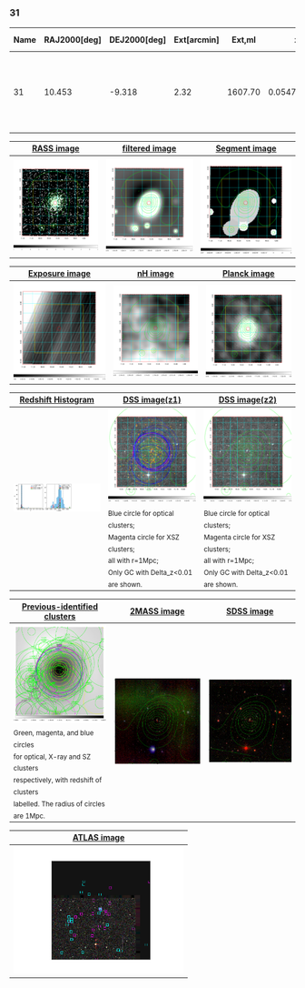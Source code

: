 <div STYLE="page-break-after: always;"></div>

### 31

|Name|RAJ2000[deg]|DEJ2000[deg] |Ext[arcmin]| Ext,ml | z | z_src| C|GC(XSZ,Delta_z<0.01)| GC(OPT,Delta_z<0.01)|GC| R_sig[arcmin] | R500[arcmin] | R500[Mpc]| CRsig[c/s] | CR500[c/s] |L500[1E44 erg/s]|F500[1E-12 erg/s/cm^2]| M500[1E14 Msun]|Tx[keV]|Cnt_sig|Beta|Rc[arcmin]|Comment|Alias|
|---|---|---|---|---|---|------|---|--------|---------|----------|---|---|---|---|---|---|---|---|---|---|---|---|---|---|
|31| 10.453| -9.318| 2.32| 1607.70| 0.0547(0.005)| z1, z_xsz| B| L03, MCXC, PSZ2, Tar, XB| A, N, W| A, C, F20, L03, MCXC, N, PSZ2, Tar, W, XB| 20.750| 19.797| 1.263| 3.259(0.110)| 3.236(0.109)| 4.443(0.057)| 62.371(0.796)| 6.04(0.04)| 6.61(0.03)| 1242.9| 0.788(-0.025+0.028)| 4.026(-0.224+0.238)| -| k268|

|[RASS image](../image/31/31_img.pdf)|[filtered image](../image/31/31_fil.pdf)|[Segment image](../image/31/31_seg.pdf)|
|-------------------|--------------------|-------------------|
| <img src="../image/31/31_img.png" width="300">  | <img src="../image/31/31_fil.png" width="300">   | <img src="../image/31/31_seg.png" width="300">  |

|[Exposure image](../image/31/31_mex.pdf)| [nH image](../image/31/31_nh.pdf)| [Planck image](../image/31/31_p.pdf)|
|-------------------|--------------------|-------------------|
|<img src="../image/31/31_mex.png" width="300">   | <img src="../image/31/31_nh.png" width="300">    | <img src="../image/31/31_p.png" width="300"> |

|[Redshift Histogram](../image/31/31_zg.pdf) | [DSS image(z1)](../image/31/31_dss_z1.pdf)      |  [DSS image(z2)](../image/31/31_dss_z2.pdf)    |
|-------------------|--------------------|-------------------|
|<img src="../image/31/31_zg.png" width="300"> |<img src="../image/31/31_dss_z1.png" width="300"> <sub><br>Blue circle for optical clusters; <br>Magenta circle for XSZ clusters; <br>all with r=1Mpc; <br>Only GC with Delta_z<0.01 are shown. </sub>| <img src="../image/31/31_dss_z2.png" width="300"><sub><br>Blue circle for optical clusters; <br>Magenta circle for XSZ clusters; <br>all with r=1Mpc; <br>Only GC with Delta_z<0.01 are shown. </sub> |

|[Previous-identified clusters](../image/31/31_gc.pdf) | [2MASS image](../image/31/31_2mass.pdf)      |[SDSS image](../image/31/31_sdss.pdf)   |
|-------------------|-------------------|-------------------|
|<img src=../image/31/31_gc.png width="300"> <br><sub>Green, magenta, and blue circles <br>for optical, X-ray and SZ clusters <br>respectively, with redshift of clusters <br>labelled. The radius of circles <br>are 1Mpc.</sub>|<img src="../image/31/31_2mass.png" width="300">  | <img src="../image/31/31_sdss.png" width="300">  |

|[ATLAS image](../image/31/31_s.pdf)        |
|-------------------|
| <img src="../image/31/31_s.png" width="300">  |
